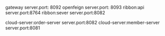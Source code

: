 gateway server.port: 8092
openfeign server.port: 8093
ribbon:api server.port:8764
ribbon:sever server.port:8082

cloud-server:order-server server.port:8082
cloud-server:member-server server.port:8081

